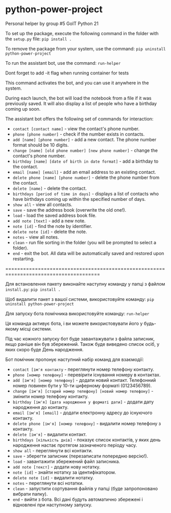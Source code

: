 # python-power-project
Personal helper by group #5 GoIT Python 21

To set up the package, execute the following command in the folder with the `setup.py` file:
`pip install .`


To remove the package from your system, use the command:
`pip uninstall python-power-project`


To run the assistant bot, use the command:
`run-helper`

Dont forget to add -it flag when running container for tests

This command activates the bot, and you can use it anywhere in the system.

During each launch, the bot will load the notebook from a file if it was previously saved. 
It will also display a list of people who have a birthday coming up soon.

The assistant bot offers the following set of commands for interaction:

- `contact [contact name]` - view the contact's phone number.
- `phone [phone number]` - check if the number exists in contacts.
- `add [name] [phone number]` - add a new contact. The phone number format should be 10 digits.
- `change [name] [old phone number] [new phone number]` - change the contact's phone number.
- `birthday [name] [date of birth in date format]` - add a birthday to the contact.
- `email [name] [email]` - add an email address to an existing contact.
- `delete phone [name] [phone number]` - delete the phone number from the contact.
- `delete [name]` - delete the contact.
- `birthdays [period of time in days]` - displays a list of contacts who have birthdays coming up within the specified number of days.
- `show all` - view all contacts.
- `save` - save the address book (overwrite the old one!).
- `load` - load the saved address book file.
- `add note [text]` - add a new note.
- `note [id]` - find the note by identifier.
- `delete note [id]` - delete the note.
- `notes` - view all notes.
- `clean` - run file sorting in the folder (you will be prompted to select a folder).
- `end` - exit the bot. All data will be automatically saved and restored upon restarting.

======================================================================================

Для встановлення пакету виконайте наступну команду у папці з файлом `install.py`:
`pip install .`

Щоб видалити пакет з вашої системи, використовуйте команду:
`pip uninstall python-power-project`

Для запуску бота помічника використовуйте команду:
`run-helper`

Ця команда активує бота, і ви можете використовувати його у будь-якому місці системи.

Під час кожного запуску бот буде завантажувати з файла записник, якщо раніше він був збережений.
Також буде виведено список осіб, у яких скоро буде День народження.

Бот помічник пропонує наступний набір команд для взаємодії:

- `contact [ім'я контакту` - переглянути номер телефону контакту.
- `phone [номер телефону]` - перевірити існування номеру в контактах.
- `add [ім'я] [номер телефону]` - додати новий контакт. Телефонний номер повинен бути у 10-ти циферному форматі (0123456789).
- `change [ім'я] [старий номер телефону] [новий номер телефону]` - змінити номер телефону контакту.
- `birthday [ім'я] [дата народження у форматі дати]` - додати дату народження до контакту.
- `email [ім'я] [email]` - додати електронну адресу до існуючого контакту.
- `delete phone [ім'я] [номер телефону]` - видалити номер телефону з контакту.
- `delete [ім'я]` - видалити контакт.
- `birthdays [кількість днів]` - показує список контактів, у яких день народження настає протягом зазначеного періоду часу. 
- `show all` - переглянути всі контакти.
- `save` - зберегти записник (перезаписати попередню версію!).
- `load` - завантажити збережений файл записника.
- `add note [текст]` - додати нову нотатку.
- `note [id]` - знайти нотатку за ідентифікатором.
- `delete note [id]` - видалити нотатку.
- `notes` - переглянути всі нотатки.
- `clean` - запустити сортування файлів у папці (буде запропоновано вибрати папку).
- `end` - вийти з бота. Всі дані будуть автоматично збережені і відновлені при наступному запуску.



